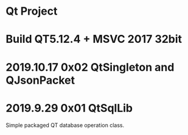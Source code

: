 # Qt Project 

# Build QT5.12.4 + MSVC 2017 32bit

# 2019.10.17   0x02 QtSingleton and QJsonPacket

# 2019.9.29    0x01 QtSqlLib

Simple packaged QT database operation class.